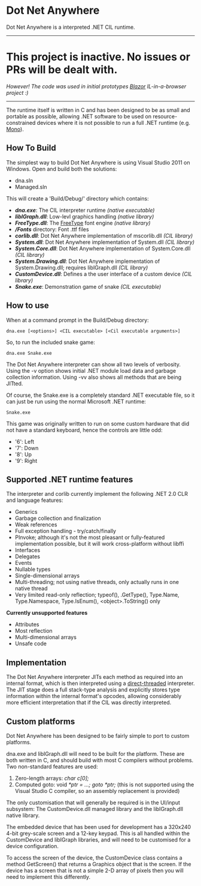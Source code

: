 Dot Net Anywhere
================
Dot Net Anywhere is a interpreted .NET CIL runtime.

-------

# This project is inactive. No issues or PRs will be dealt with.

*However! The code was used in initial prototypes [Blazor](https://github.com/SteveSanderson/Blazor) IL-in-a-browser project :)*

-------

The runtime itself is written in C and has been designed to be as small and portable as possible, allowing .NET software to be used on resource-constrained devices where it is not possible to run a full .NET runtime (e.g. [Mono][1]).

How To Build
------------
The simplest way to build Dot Net Anywhere is using Visual Studio 2011 on Windows. Open and build both the solutions:

* dna.sln
* Managed.sln

This will create a 'Build/Debug/' directory which contains:

* ***dna.exe***: The CIL interpreter runtime *(native executable)*
* ***libIGraph.dll***: Low-levl graphics handling *(native library)*
* ***FreeType.dll***: The [FreeType][2] font engine *(native library)*
* ***/Fonts*** directory: Font .ttf files
* ***corlib.dll***: Dot Net Anywhere implementation of mscorlib.dll *(CIL library)*
* ***System.dll***:  Dot Net Anywhere implementation of System.dll *(CIL library)*
* ***System.Core.dll***:  Dot Net Anywhere implementation of System.Core.dll *(CIL library)*
* ***System.Drawing.dll***:  Dot Net Anywhere implementation of System.Drawing.dll; requires libIGraph.dll *(CIL library)*
* ***CustomDevice.dll***: Defines a the user interface of a custom device *(CIL library)*
* ***Snake.exe***: Demonstration game of snake *(CIL executable)*

How to use
----------

When at a command prompt in the Build/Debug directory:

```
dna.exe [<options>] <CIL executable> [<Cil executable arguments>]
```

So, to run the included snake game:

```
dna.exe Snake.exe
```

The Dot Net Anywhere interpreter can show all two levels of verbosity. Using the -v option shows initial .NET module load data and garbage collection information. Using -vv also shows all methods that are being JITted.

Of course, the Snake.exe is a completely standard .NET executable file, so it can just be run using the normal Microsoft .NET runtime:

```
Snake.exe
```

This game was originally written to run on some custom hardware that did not have a standard keyboard, hence the controls are little odd:

* '6': Left
* '7': Down
* '8': Up
* '9': Right

Supported .NET runtime features
-------------------------------

The interpreter and corlib currently implement the following .NET 2.0 CLR and language features:

* Generics
* Garbage collection and finalization
* Weak references
* Full exception handling - try/catch/finally
* PInvoke; although it's not the most pleasant or fully-featured implementation possible, but it will work cross-platform without libffi
* Interfaces
* Delegates
* Events
* Nullable types
* Single-dimensional arrays
* Multi-threading; not using native threads, only actually runs in one native thread
* Very limited read-only reflection; typeof(), .GetType(), Type.Name, Type.Namespace, Type.IsEnum(), \<object\>.ToString() only

**Currently unsupported features**

* Attributes
* Most reflection
* Multi-dimensional arrays
* Unsafe code

Implementation
--------------

The Dot Net Anywhere interpreter JITs each method as required into an internal format, which is then interpreted using a [direct-threaded][3] interpreter. The JIT stage does a full stack-type analysis and explicitly stores type information within the internal format's opcodes, allowing considerably more efficient interpretation that if the CIL was directly interpreted.

Custom platforms
-------------------------

Dot Net Anywhere has been designed to be fairly simple to port to custom platforms.

dna.exe and libIGraph.dll will need to be built for the platform. These are both written in C, and should build with most C compilers without problems. Two non-standard features are used:

1. Zero-length arrays: *char c[0];*
2. Computed goto: void *\*ptr = ...; goto \*ptr;* (this is not supported using the Visual Studio C compiler, so an assembly replacement is provided)

The only customisation that will generally be required is in the UI/input subsystem: The CustomDevice.dll managed library and the libIGraph.dll native library.

The embedded device that has been used for development has a 320x240 4-bit grey-scale screen and a 12-key keypad. This is all handled within the CustomDevice and libIGraph libraries, and will need to be customised for a device configuration.

To access the screen of the device, the CustomDevice class contains a method GetScreen() that returns a Graphics object that is the screen. If the device has a screen that is not a simple 2-D array of pixels then you will need to implement this differently.


[1]: http://www.mono-project.com
[2]: http://freetype.org
[3]: https://en.wikipedia.org/wiki/Threaded_code#Direct_threading
